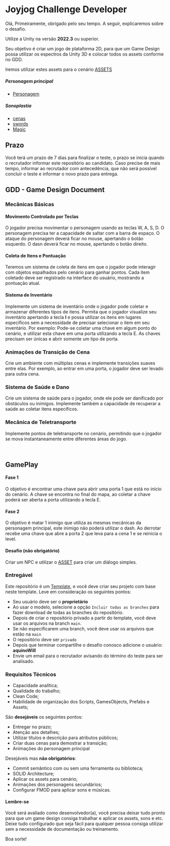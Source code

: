 # Joyjog Challenge Developer

Olá,
Primeiramente, obrigado pelo seu tempo. A seguir, explicaremos sobre o desafio.

Utilize a Unity na versão **2022.3** ou superior.

Seu objetivo é criar um jogo de plataforma 2D, para que um Game Design possa utilizar os espectros da Unity 3D e colocar todos os assets conforme no GDD.

Iremos utilizar estes assets para o cenário [ASSETS](https://assetstore.unity.com/packages/2d/characters/gothicvania-town-101407)

##### Personagem principal
- [Personagem](https://assetstore.unity.com/packages/2d/characters/warrior-free-asset-195707)

##### Sonoplastia
- [cenas](https://assetstore.unity.com/packages/audio/music/-free-music-tracks-for-games-156413)
- [swords](https://assetstore.unity.com/packages/audio/sound-fx/weapons/swordsoundpack-177824)
- [Magic](https://assetstore.unity.com/packages/audio/sound-fx/weapons/demo-ancient-magic-pack-free-175093)

## Prazo

Você terá um prazo de 7 dias para finalizar o teste, o prazo se inicia quando o recrutador informar este repositório ao candidato. Caso precise de mais tempo, informar ao recrutador com antecedência, que não será possível concluir o teste e informar o novo prazo para entrega.

## GDD - Game Design Document

### Mecânicas Básicas

#### Movimento Controlado por Teclas

O jogador precisa movimentar o personagem usando as teclas W, A, S, D.
O personagem precisa ter a capacidade de saltar com a barra de espaço.
O ataque do personagem deverá ficar no mouse, apertando o botão esquerdo.
O dasn deverá ficar no mouse, apertando o botão direito.


#### Coleta de Itens e Pontuação

Teremos um sistema de coleta de itens em que o jogador pode interagir com objetos espalhados pelo cenário para ganhar pontos. Cada item coletado deve ser registrado na interface do usuário, mostrando a pontuação atual.

#### Sistema de Inventário

Implemente um sistema de inventário onde o jogador pode coletar e armazenar diferentes tipos de itens. Permita que o jogador visualize seu inventário apertando a tecla **I** e possa utilizar os itens em lugares específicos sem a necessidade de precisar selecionar o item em seu inventário.
Por exemplo: Pode-se coletar uma chave em algum ponto do cenário, e utilizar esta chave em uma porta utilizando a tecla E.
As chaves precisam ser únicas e abrir somente um tipo de porta.

### Animações de Transição de Cena

Crie um ambiente com múltiplas cenas e implemente transições suaves entre elas. Por exemplo, ao entrar em uma porta, o jogador deve ser levado para outra cena.

### Sistema de Saúde e Dano

Crie um sistema de saúde para o jogador, onde ele pode ser danificado por obstáculos ou inimigos. Implemente também a capacidade de recuperar a saúde ao coletar itens específicos.

### Mecânica de Teletransporte

Implemente pontos de teletransporte no cenário, permitindo que o jogador se mova instantaneamente entre diferentes áreas do jogo.

&nbsp;

## GamePlay

#### Fase 1

O objetivo é encontrar uma chave para abrir uma porta 1 que está no início do cenário. A chave se encontra no final do mapa, ao coletar a chave poderá ser aberta a porta utilizando a tecla E.

#### Fase 2
O objetivo é matar 1 inimigo que utiliza as mesmas mecânicas da personagem principal, este inimigo não poderá utilizar o dash. Ao derrotar recebe uma chave que abre a porta 2 que leva para a cena 1 e se reinicia o level.


#### Desafio (não obrigatório)
Criar um NPC e utilizar o [ASSET](https://assetstore.unity.com/packages/tools/utilities/dialogue-editor-168329#reviews) para criar um diálogo simples.

### Entregável

Este repositório é um [Template](https://docs.github.com/en/repositories/creating-and-managing-repositories/creating-a-repository-from-a-template), e você deve criar seu projeto com base neste template. Leve em consideração os seguintes pontos:

- Seu usuário deve ser o **proprietário**
- Ao usar o modelo, selecione a opção `Incluir todas as branches` para fazer download de todas as branches do repositório.
- Depois de criar o repositório privado a partir do template, você deve usar os arquivos na branch `main`.
- Se não especificarem uma branch, você deve usar os arquivos que estão na `main`
- O repositório deve ser `privado`
- Depois que terminar compartilhe o desafio conosco adicione o usuário: **aquinoWill**
- Envie um email para o recrutador avisando do término do teste para ser analisado.


### Requisitos Técnicos
- Capacidade analítica;
- Qualidade do trabalho;
- Clean Code;
- Habilidade de organização dos Scripts, GamesObjects, Prefabs e Assets;

São **desejáveis** os seguintes pontos:

- Entregar no prazo;
- Atenção aos detalhes;
- Utilizar títulos e descrição para atributos públicos;
- Criar duas cenas para demostrar a transição;
- Animações do personagem principal

Desejáveis mas **não obrigatórios**:
- Commit semântico com ou sem uma ferramenta ou biblioteca;
- SOLID Architecture;
- Aplicar os assets para cenário;
- Animações dos personagens secundários;
- Configurar FMOD para aplicar sons e músicas.

#### Lembre-se

Você será avaliado como desenvolvedor(a), você precisa deixar tudo pronto para que um game design consiga trabalhar e aplicar os assets, sons e etc. Deixe tudo configurado que seja fácil para qualquer pessoa consiga utilizar sem a necessidade de documentação ou treinamento.

Boa sorte!
